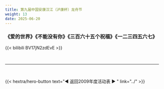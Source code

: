 ```yaml
---
title: 第九届中国安康汉江（泸康杯）龙舟节
weight: 13
date: 2025-06-20
---
```


### 《爱的世界》《不能没有你》《三百六十五个祝福》《一二三四五六七》

{{< bilibili BV17jN2zdEvE >}}



<br>
<hr>
<br>

{{< hextra/hero-button text="◀ 返回2009年度活动表 ▶ " link="../" >}}